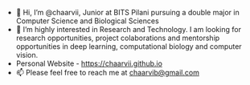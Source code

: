 - 👋 Hi, I’m @chaarvii, Junior at BITS Pilani pursuing a double major in Computer Science and Biological Sciences 
- 👀 I’m highly interested in Research and Technology. I am looking for research opportunities, project colaborations and mentorship opportunities in deep learning, computational biology and computer vision. 
- Personal Website - https://chaarvii.github.io
- 📫 Please feel free to reach me at chaarvib@gmail.com 

<!---
chaarvii/chaarvii is a ✨ special ✨ repository because its `README.md` (this file) appears on your GitHub profile.
You can click the Preview link to take a look at your changes.
--->
